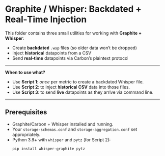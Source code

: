 # Graphite / Whisper: Backdated + Real‑Time Injection

This folder contains three small utilities for working with **Graphite + Whisper**:

- Create **backdated** `.wsp` files (so older data won’t be dropped)
- Inject **historical** datapoints from a CSV
- Send **real‑time** datapoints via Carbon’s plaintext protocol
---
 **When to use what?**  
 - Use **Script 1**: *once* per metric to create a backdated Whisper file.  
 - Use **Script 2**: to inject **historical CSV** data into those files.  
 - Use **Script 3**: to send **live** datapoints as they arrive via command line.
---
## Prerequisites

- Graphite/Carbon + Whisper installed and running.
- Your `storage-schemas.conf` and `storage-aggregation.conf` set appropriately.
- Python 3.8+ with `whisper` and `pytz` (for Script 2):
  ```bash
  pip install whisper-graphite pytz
